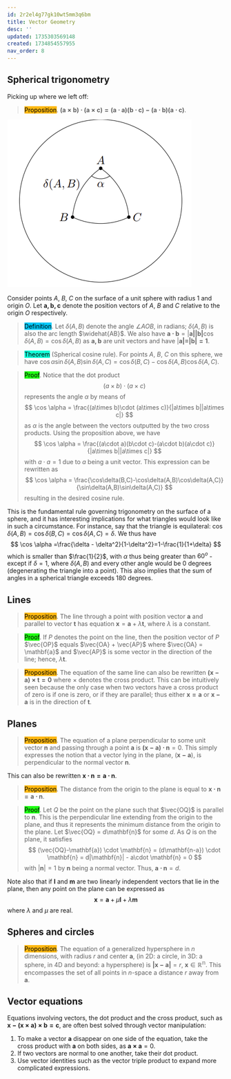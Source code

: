 ```yaml
---
id: 2r2el4g77gk10wt5mm3q6bm
title: Vector Geometry
desc: ''
updated: 1735303569148
created: 1734854557955
nav_order: 8
---
```

## Spherical trigonometry
Picking up where we left off:
> <span style="background-color: #ffb812; color: black;">Proposition</span>. $\mathbf{(a\times b)\cdot (a\times c)= (a\cdot a)(b\cdot c)-(a\cdot b)(a\cdot c)}$.

![alt text](./assets/images/image-2.png)

Consider points $A$, $B$, $C$ on the surface of a unit sphere with radius 1 and origin $O$. Let $\mathbf{a,b,c}$ denote the position vectors of $A$, $B$ and $C$ relative to the origin $O$ respectively. 

> <span style="background-color: #03cafc; color: black;">Definition</span>. Let $\delta(A,B)$ denote the angle $\angle AOB$, in radians; $\delta(A,B)$ is also the arc length $\widehat{AB}$. We also have $\mathbf{a\cdot b} = |\mathbf{a||b|}\cos \delta(A,B)=\cos \delta(A,B)$ as $\mathbf{a,b}$ are unit vectors and have $|\mathbf{a|=|b|=1}$.

> <span style="background-color: #12ffd7; color: black;">Theorem</span> (Spherical cosine rule). For points $A$, $B$, $C$ on this sphere, we have $\cos \alpha \sin\delta(A,B) \sin\delta(A,C)=\cos\delta(B,C)-\cos\delta(A,B)\cos\delta(A,C)$.

> <span style="background-color: #1eff12; color: black;">Proof</span>. Notice that the dot product
$$
(a\times b)\cdot (a\times c)
$$
> represents the angle $\alpha$ by means of
$$
\cos \alpha = \frac{(a\times b)\cdot (a\times c)}{|a\times b||a\times c|}
$$
> as $\alpha$ is the angle between the vectors outputted by the two cross products. Using the proposition above, we have
$$
\cos \alpha = \frac{(a\cdot a)(b\cdot c)-(a\cdot b)(a\cdot c)}{|a\times b||a\times c|}
$$
> with $a\cdot a = 1$ due to $a$ being a unit vector. This expression can be rewritten as
$$
\cos \alpha = \frac{\cos\delta(B,C)-\cos\delta(A,B)\cos\delta(A,C)}{\sin\delta(A,B)\sin\delta(A,C)}
$$
> resulting in the desired cosine rule.

This is the fundamental rule governing trigonometry on the surface of a sphere, and it has interesting implications for what triangles would look like in such a circumstance. For instance, say that the triangle is equilateral: $\cos\delta(A,B)=\cos\delta(B,C)=\cos\delta(A,C)=\delta$. We thus have
$$
\cos \alpha =\frac{\delta - \delta^2}{1-\delta^2}=1-\frac{1}{1+\delta}
$$
which is smaller than $\frac{1}{2}$, with $\alpha$ thus being greater than $60^{o}$ - except if $\delta = 1$, where $\delta(A,B)$ and every other angle would be 0 degrees (degenerating the triangle into a point). This also implies that the sum of angles in a spherical triangle exceeds 180 degrees.

## Lines

> <span style="background-color: #ffb812; color: black;">Proposition</span>. The line through a point with position vector $\mathbf{a}$ and parallel to vector $\mathbf{t}$ has equation $\mathbf{x} = \mathbf{a} + \lambda \mathbf{t}$, where $\lambda$ is a constant. 

> <span style="background-color: #1eff12; color: black;">Proof</span>. If $P$ denotes the point on the line, then the position vector of $P$ $\vec{OP}$ equals $\vec{OA} + \vec{AP}$ where $\vec{OA} = \mathbf{a}$ and $\vec{AP}$ is some vector in the direction of the line; hence, $\lambda \mathbf{t}$.

> <span style="background-color: #ffb812; color: black;">Proposition</span>. The equation of the same line can also be rewritten $\mathbf{(x-a)\times t = 0}$ where $\times$ denotes the cross product. This can be intuitively seen because the only case when two vectors have a cross product of zero is if one is zero, or if they are parallel; thus either $\mathbf{x=a}$ or $\mathbf{x-a}$ is in the direction of $\mathbf{t}$.

## Planes
> <span style="background-color: #ffb812; color: black;">Proposition</span>. The equation of a plane perpendicular to some unit vector $\mathbf{n}$ and passing through a point $\mathbf{a}$ is $\mathbf{(x-a)\cdot n} = 0$. This simply expresses the notion that a vector lying in the plane, $(\mathbf{x-a})$, is perpendicular to the normal vector $\mathbf{n}$.

This can also be rewritten $\mathbf{x\cdot n = a\cdot n}$.

> <span style="background-color: #ffb812; color: black;">Proposition</span>. The distance from the origin to the plane is equal to $\mathbf{x \cdot n = a \cdot n}$.

> <span style="background-color: #1eff12; color: black;">Proof</span>. Let $Q$ be the point on the plane such that $\vec{OQ}$ is parallel to  $\mathbf{n}$. This is the perpendicular line extending from the origin to the plane, and thus it represents the minimum distance from the origin to the plane. Let $\vec{OQ} = d\mathbf{n}$ for some $d$. As $Q$ is on the plane, it satisfies
$$
(\vec{OQ}-\mathbf{a}) \cdot \mathbf{n} = (d\mathbf{n-a}) \cdot \mathbf{n} = d|\mathbf{n}| - a\cdot \mathbf{n} = 0
$$
> with $|\mathbf{n}|=1$ by $\mathbf{n}$ being a normal vector. Thus, $\mathbf{a\cdot n} = d$.

Note also that if $\mathbf{l}$ and $\mathbf{m}$ are two linearly independent vectors that lie in the plane, then any point on the plane can be expressed as
$$
\mathbf{x}=\mathbf{a}+\mu \mathbf{l}+\lambda \mathbf{m}
$$
where $\lambda$ and $\mu$ are real.

## Spheres and circles

> <span style="background-color: #ffb812; color: black;">Proposition</span>. The equation of a generalized hypersphere in $n$ dimensions, with radius $r$ and center $\mathbf{a}$, (in 2D: a circle, in 3D: a sphere, in 4D and beyond: a hypersphere) is $\mathbf{|x-a|}=r,\ \mathbf{x} \in \mathbb{R^n}$. This encompasses the set of all points in $n$-space a distance $r$ away from $\mathbf{a}$.

## Vector equations

Equations involving vectors, the dot product and the cross product, such as $\mathbf{x - (x\times a)\times b = c}$, are often best solved through vector manipulation:
1. To make a vector $\mathbf{a}$ disappear on one side of the equation, take the cross product with $\mathbf{a}$ on both sides, as $\mathbf{a\times a} = 0$.
2. If two vectors are normal to one another, take their dot product.
3. Use vector identities such as the vector triple product to expand more complicated expressions.


